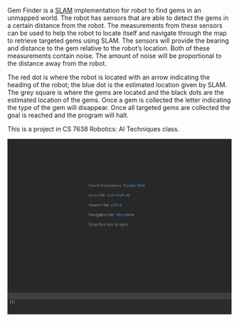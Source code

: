 Gem Finder is a [SLAM](https://en.wikipedia.org/wiki/Simultaneous_localization_and_mapping) implementation for robot to find gems in an unmapped world. The robot has sensors that are able to detect the gems in a certain distance from the robot. The measurements from these sensors can be used to help the robot to locate itself and navigate through the map to retrieve targeted gems using SLAM. The sensors will provide the bearing and distance to the gem relative to the robot’s location. Both of these measurements contain noise. The amount of noise will be proportional to the distance away from the robot.

The red dot is where the robot is located with an arrow indicating the heading of the robot; the blue dot is the estimated location given by SLAM. The grey square is where the gems are located and the black dots are the estimated location of the gems. Once a gem is collected the letter indicating the type of the gem will disappear. Once all targeted gems are collected the goal is reached and the program will halt.

This is a project in CS 7638 Robotics: AI Techniques class.

![SLAM Gem Finder](/GemFinder/slam_gem_finder.gif "SLAM Gem Finder")
